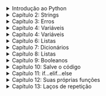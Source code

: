 <details>
<summary> Introdução ao Python </summary>

## Introdução ao Python

Parte deste capítulo é baseado nos Tutoriais de Geek Girls Carrots (https://github.com/ggcarrots/django-carrots).

## Capítulo 1: Interpretador Python

Para começar a brincar com Python, precisamos abrir uma linha de comando no seu computador. Você já deve saber como fazer isso - você aprendeu isso no capítulo anterior. Assim que estiver pronto(a), siga as instruções abaixo.

### Interpretador Python

Abra o Python no terminal digitando `python3` e pressione Enter.

```shell
$ python3
Python 3.6.5 (...)
Type "copyright", "credits" or "license" for more information.
>>>
```

### Seu primeiro comando Python!

Depois de executar o comando Python, o prompt mudou para `>>>`. Isso significa que agora podemos digitar comandos em Python. Você não precisa digitar `>>>` - o Python fará isso por você. Se você deseja sair do console do Python, basta digitar `exit()` ou usar o atalho Ctrl + D no Mac/Linux. Agora, vamos explorar o interpretador Python.

Digite uma operação matemática simples, como `2 + 3`, e pressione Enter.

```python
>>> 2 + 3
5
```

> Incrível! A resposta é exibida imediatamente. O Python é capaz de realizar cálculos matemáticos. Experimente outras operações, como `4 * 5`, `5 - 1` e `40 / 2`. Divirta-se com isso por um tempo e depois continue.

</details>

<details>
<summary> Capítulo 2: Strings </summary>

## Capítulo 2: Strings

Vamos trabalhar com strings, que são sequências de caracteres processadas pelo computador.

### Criando strings

Digite seu primeiro nome entre aspas para criar uma string.

```python
>>> "Olá"
'Olá'
```

Parabéns! Você criou sua primeira string. As strings são delimitadas por aspas duplas ("") ou simples (''), e indicam ao Python que o conteúdo entre as aspas é uma string.

### Manipulando strings

As strings podem ser concatenadas usando o operador `+`.

```python
>>> "Oi " + "Olá"
'Oi Olá'
```

Você também pode multiplicar strings por um número.

```python
>>> "Olá" * 3
'OláOláOlá'
```

Para incluir um apóstrofo dentro de uma string, você pode usar aspas duplas ou escapar o apóstrofo com uma barra invertida (\).

```python
>>> "Foi a gota d'água"
'Foi a gota d'água'

>>> 'Foi a gota d\'água'
'Foi a gota d'água'
```

### Funções de string

Existem várias funções disponíveis para manipular strings. Por exemplo, a função `upper()` converte uma string em letras maiúsculas.

```python
>>> "Olá".upper()
'OLÁ'
```

A função `len()` retorna o comprimento de uma string.

```python
>>> len("Olá")
3
```

Observe que algumas vezes você chama funções com um ponto no final da string, como `"Olá".upper()`, enquanto outras vezes você coloca a string entre parênteses antes de chamar a função, como `len("Olá")`. Isso ocorre porque algumas funções são métodos de

 objetos específicos, como `upper()`, que só pode ser usada em strings. Em outros casos, as funções podem ser aplicadas a diferentes tipos de objetos, como `len()`, que pode ser usada em várias situações. Agora que você aprendeu o básico sobre strings, vamos recapitular:

</details>

<details>
<summary> Capítulo 3: Erros </summary>

## Capítulo 3: Erros

Vamos explorar erros em Python e como lidar com eles.

### Lidando com erros

Vamos tentar encontrar o tamanho de um número usando a função `len()`, da mesma forma que fizemos com uma string. Digite `len(304023)` e pressione Enter.

```python
>>> len(304023)
Traceback (most recent call last):
  File "<stdin>", line 1, in <module>
TypeError: object of type 'int' has no len()
```

Obtemos nosso primeiro erro! O erro indica que objetos do tipo 'int' (números inteiros) não possuem um comprimento. O que podemos fazer agora? Podemos converter o número em uma string usando a função `str()`.

```python
>>> len(str(304023))
6
```

Funcionou! Ao usar a função `str()`, convertemos o número em uma string antes de chamar a função `len()`.

### Importante

Lembre-se de que é possível converter números em texto, mas nem sempre é possível converter texto em números. Por exemplo, `int('hello')` não faz sentido, pois a string "hello" não representa um número. No entanto, é possível converter a string '300' em um número inteiro usando `int('300')`.

Agora que você aprendeu sobre erros em Python, vamos continuar com mais um tópico importante:

</details>

<details>
<summary> Capítulo 4: Variáveis </summary>

## Capítulo 4: Variáveis

As variáveis são usadas para armazenar dados e dar-lhes um nome significativo. Elas são úteis para tornar o código mais legível e evitar a necessidade de lembrar constantemente o que as coisas significam.

### Criando variáveis

Vamos criar uma variável chamada `nome`.

```python
>>> nome = "Olá"
```

Ótimo! Agora você possui uma variável chamada `nome` com o valor "Olá". Para verificar o conteúdo da variável, basta digitar o nome da variável.

```python
>>> nome
'Olá'
```

Você também pode alterar o valor da variável atribuindo um novo valor a ela.

```python
>>> nome = "Sonja"
>>> nome
'Sonja'
```

As variáveis podem ser usadas em funções também. Por exemplo, podemos obter o comprimento do nome usando a função `len()`.

```python
>>> len(nome)
5
```

As variáveis podem armazenar não apenas strings, mas também números. Experimente atribuir valores numéricos às variáveis e realizar operações com elas.

```python
>>> a = 4
>>> b = 6
>>> a * b
24
```

Caso você digite o nome de uma variável incorretamente, você receberá um erro de "NameError". Verifique se digitou corretamente o nome da variável.

Agora que você aprendeu sobre variáveis, strings, erros e outras noções básicas de Python, você está pronto(a) para avançar para os próximos capítulos. Divirta-se explorando e praticando mais conceitos de programação em Python!
</details>

<details>
<summary> Capítulo 4: Variáveis </summary>

## Capítulo 5: A função print

A função `print` é utilizada para exibir informações na saída do programa. Ela permite mostrar o conteúdo de variáveis, mensagens personalizadas e outros dados. Vamos ver como utilizá-la.

**Tente isso:**

```python
>>> nome = 'Maria'
>>> nome
'Maria'
>>> print(nome)
Maria
```

Quando você digita apenas `nome`, o interpretador Python exibe a representação em forma de string da variável `nome`, que são as letras M-a-r-i-a, entre aspas simples. Porém, quando você usa `print(nome)`, o Python imprime o conteúdo da variável na tela, sem as aspas, o que resulta em uma exibição mais pura.

A função `print()` também é útil quando desejamos exibir algo dentro de funções ou quando queremos mostrar informações em várias linhas.

</details>

<details>
<summary> Capítulo 6: Listas </summary>

## Capítulo 6: Listas

Além de strings e números inteiros, o Python oferece outros tipos de objetos. Um deles é a lista. As listas são estruturas de dados que permitem armazenar coleções de itens de forma ordenada. Vamos aprender como criar e manipular listas em Python.

**Criando uma lista:**

```python
>>> lista_vazia = []
>>> lista_vazia
[]
```

Acabamos de criar uma lista vazia. Não é muito empolgante, não é mesmo? Vamos criar uma lista dos números da loteria. Para evitar repetir o código o tempo todo, vamos armazenar essa lista em uma variável.

```python
>>> numeros_loteria = [3, 42, 12, 19, 30, 59]
```

Pronto! Agora temos uma lista com números da loteria. O que podemos fazer com ela? Vamos verificar quantos números há nessa lista. Você sabe qual função deve usar para isso. Acho que já aprendemos sobre ela!

```python
>>> len(numeros_loteria)
6
```

Sim! A função `len()` retorna o número de objetos em uma lista. É muito útil, não acha? Vamos organizar essa lista em ordem crescente.

```python
>>> numeros_loteria.sort()
```

Isso não retorna nada, apenas altera a ordem dos números na lista. Vamos imprimir a lista novamente e ver o que acontece.

```python
>>> print(numeros_loteria)
[3, 12, 19, 30, 42, 59]
```

Como você pode ver, os números na nossa lista estão agora em ordem crescente, do menor para o maior. Parabéns! E se quisermos inverter essa ordem? Vamos fazer isso!

```python
>>> numeros_loteria.reverse()
>>> print(numeros_loteria)
[59, 42, 30, 19, 12, 3]
```

Fácil, não é mesmo? Se quisermos adicionar algo à nossa lista, podemos fazer isso usando o método `append()`.

```python
>>> numeros_loteria.append(199)
>>> print(numeros_loteria)
[59, 42, 30, 19, 12, 3, 199]
```

Se quisermos mostrar apenas o primeiro número da lista, podemos usar índices. Um índice é um número que indica a posição de um item na lista. No Python, a contagem começa em 0, então o primeiro

 objeto tem índice 0, o segundo tem índice 1 e assim por diante. Experimente:

```python
>>> print(numeros_loteria[0])
59
>>> print(numeros_loteria[1])
42
```

Como você pode ver, podemos acessar diferentes objetos em nossa lista usando o nome da lista seguido pelo índice do objeto entre colchetes.

Por diversão extra, experimente outros índices, como 6, 7, 1000, -1, -6 ou -1000. Veja se consegue prever o resultado antes de executar o comando. Os resultados fazem sentido?

Você pode encontrar uma lista de todos os métodos disponíveis para listas na documentação do Python: [https://docs.python.org/3/tutorial/datastructures.html](https://docs.python.org/3/tutorial/datastructures.html)

</details>

<details>
<summary> Capítulo 7: Dicionários </summary>

## Capítulo 7: Dicionários

Um dicionário é semelhante a uma lista, mas em vez de acessar os valores através de um índice, você pode acessá-los por meio de uma chave. Uma chave pode ser uma string ou um número. Vamos aprender como criar e usar dicionários em Python.

**Criando um dicionário vazio:**

```python
>>> dicionario_vazio = {}
>>> dicionario_vazio
{}
```

Acabamos de criar um dicionário vazio. Uau!

Agora, vamos criar um dicionário com algumas informações pessoais (fique à vontade para substituir com suas próprias informações).

```python
>>> participante = {'nome': 'Ola', 'pais': 'Polonia', 'numeros_favoritos': [7, 42, 92]}
```

Com esse comando, criamos uma variável chamada `participante` que contém três pares de chave-valor:

- A chave `'nome'` aponta para o valor `'Ola'` (uma string).
- A chave `'pais'` aponta para o valor `'Polonia'` (outra string).
- A chave `'numeros_favoritos'` aponta para o valor `[7, 42, 92]` (uma lista com três números).

Podemos verificar o conteúdo de chaves individuais usando o comando:

```python
>>> print(participante['nome'])
Ola
```

Como você pode ver, é semelhante a acessar elementos em uma lista. No entanto, em vez de lembrar o índice, usamos o nome da chave.

O que acontece se pedirmos ao Python o valor de uma chave que não existe? Você consegue adivinhar? Vamos tentar e descobrir!

```python
>>> participante['idade']
Traceback (most recent call last):
  File "<stdin>", line 1, in <module>
KeyError: 'idade'
```

Olha só, outro erro! Desta vez é um `KeyError`. O Python é muito prestativo e nos informa que a chave `'idade'` não existe nesse dicionário.

Quando devemos usar uma lista e quando devemos usar um dicionário? Bem, é um bom ponto para refletir. Pense em uma solução antes de ver a resposta na próxima linha.

- Se precisamos de uma sequência ordenada de itens, usamos uma lista.
- Se precisamos associar valores a chaves e queremos pesquisar esses valores de forma eficiente (por meio das chaves), usamos um dicionário.

Assim como

 as listas, os dicionários são mutáveis, o que significa que podemos modificá-los depois de criados. Podemos adicionar novos pares de chave-valor ao dicionário após sua criação. Por exemplo:

```python
>>> participante['linguagem_favorita'] = 'Python'
```

Assim como com as listas, podemos usar a função `len()` para obter o número de pares chave-valor no dicionário. Vamos experimentar:

```python
>>> len(participante)
4
```

Espero que tudo esteja fazendo sentido até agora. :)

Pronto para mais diversão com dicionários? Continue lendo para descobrir coisas incríveis!

Podemos usar o método `pop()` para excluir um item do dicionário. Por exemplo, se quisermos excluir a entrada correspondente à chave `'numeros_favoritos'`, podemos usar o seguinte comando:

```python
>>> participante.pop('numeros_favoritos')
>>> participante
{'pais': 'Polonia', 'linguagem_favorita': 'Python', 'nome': 'Ola'}
```

Como você pode ver no resultado, o par chave-valor correspondente à chave `'numeros_favoritos'` foi removido.

Além disso, podemos alterar o valor associado a uma chave já existente no dicionário. Experimente:

```python
>>> participante['pais'] = 'Alemanha'
>>> participante
{'pais': 'Alemanha', 'linguagem_favorita': 'Python', 'nome': 'Ola'}
```

Como você pode ver, o valor da chave `'pais'` foi alterado de `'Polonia'` para `'Alemanha'`. Emocionante, não é?

Uau! Você acabou de aprender mais uma coisa incrível.

**Resumo até agora**

Incrível! Agora você sabe muito sobre programação. Nesta última parte, você aprendeu sobre:

- Erros: agora você sabe como ler e entender erros que aparecem quando o Python não entende um comando que você digitou.
- Variáveis: nomes para objetos que facilitam a programação e tornam o código mais legível.
- Listas: coleções de objetos armazenados em uma ordem específica.
- Dicionários: objetos armazenados como pares chave-valor.

Está empolgado para o próximo passo? :)

</details>

<details>
<summary> Capítulo 8: Listas </summary>

## Capítulo 8: Fazendo comparações

Grande parte da programação consiste em comparar coisas. O que é mais fácil de comparar? Números, é claro. Vamos ver como isso funciona:

```python
>>> 5 > 2
True
>>> 3 < 1
False
>>> 5 > 2 * 2
True
>>> 1 == 1
True
>>> 5 != 2
True
```

Demos ao Python alguns números para comparar. Legal, hein?

Você está se perguntando por que colocamos dois sinais de igual `==` lado a lado para comparar se os números são iguais? Nós usamos um único `=` para atribuir valores a variáveis.

Você sempre, sempre precisa colocar dois `==` se quiser verificar se as coisas são iguais. Também é possível afirmar que as coisas são diferentes entre si. Para isso, usamos o símbolo `!=`, conforme mostrado no exemplo acima.

Dê ao Python mais duas tarefas:

```python
>>> 6 >= 12 / 2
True
>>> 3 <= 2
False
```

`>` e `<` são fáceis, mas o que `>=` e `<=` significam?

Leia eles da seguinte forma:
- `x > y` significa: x é maior que y
- `x < y` significa: x é menor que y
- `x <= y` significa: x é menor ou igual a y
- `x >= y` significa: x é maior ou igual a y

Fantástico! Vamos brincar mais um pouco? Tente isto:

```python
>>> 6 > 2 and 2 < 3
True
>>> 3 > 2 and 2 < 1
False
>>> 3 > 2 or 2 < 1
True
```

Você pode dar ao Python quantos números para comparar quanto você quiser, e ele vai te dar uma resposta! Espertinho, certo?

- `and`: se você usar o operador `and`, ambas as comparações terão que ser verdadeiras para que todo o comando seja verdadeiro.
- `or`: se você usar o operador `or`, apenas uma das comparações precisa ser verdadeira para que o comando todo seja verdadeiro.

Já ouviu a expressão "comparar maçãs com laranjas"? Vamos tentar o equivalente em Python:

```python
>>> 1 > 'django'
Traceback (most recent call last):
  File "<stdin>", line 1, in <module>
TypeError: unorderable types: int() > str()
```

Aqui vemos que assim como na expressão, Python não é capaz de comparar um número (`int`) e uma string (`str`). Em vez disso, ele mostrou um `TypeError` e nos disse que os dois tipos não podem ser comparados juntos.

Mas como o Python entende verdadeiro e falso? Vamos para a próxima parte! :)

</details>

<details>
<summary> Capítulo 9: Booleanos </summary>

## Capítulo 9: Booleanos

Acidentalmente, você aprendeu sobre um novo tipo de objeto em Python. É chamado de booleano -- e provavelmente o tipo mais fácil que existe.

Existem apenas dois objetos booleanos:

- `True` (verdadeiro)
- `False` (falso)

Mas para o Python entender isso, você precisa sempre escrever `True` (primeira letra maiúscula, com o resto das letras em min

úsculo). `true`, `TRUE`, `tRUE` não vai funcionar -- só `True` é correto. (O mesmo se aplica ao `False`, claro.)

Booleanos podem ser variáveis também! Veja:

```python
>>> a = True
>>> a
True
```

Você também pode fazer desse jeito:

```python
>>> a = 2 > 5
>>> a
False
```

Pratique e divirta-se com os valores booleanos, tentando executar os seguintes comandos:

```python
True and True
False and True
True or 1 == 1
1 != 2
```

Parabéns! Booleanos são um dos recursos mais interessantes na programação, e você acabou de aprender como usá-los!

</details>

<details>
<summary> Capítulo 10: Salve o código </summary>

## Capítulo 10: Salve o código

Até agora nós escrevemos todo nosso código em um interpretador Python, que nos limita a uma linha de código em um momento. Programas normais são salvos em arquivos e executados pelo nosso interpretador de linguagem de programação ou compilador.

Até agora só executamos nossos programas de uma linha de cada vez no interpretador Python. Nós vamos precisar de mais de uma linha de código para as próximas tarefas, então precisaremos rapidamente:

1. Sair do interpretador Python
2. Abrir o editor de código
3. Salvar algum código em um novo arquivo Python
4. Executá-lo!

Para sair do interpretador Python que estamos usando, simplesmente digite a função `exit()`:

```python
>>> exit()
$
```

Isso vai colocá-la(o) no prompt de comando.

Agora vá até a pasta de exercícios e clique no arquivo `python_intro.py` e salvá-lo. Podemos nomear o arquivo de tudo o que quisermos, o importante aqui é ter certeza que o arquivo termina com `.py`, isto diz ao nosso computador que é um arquivo executável de Python e Python pode executá-lo.

Agora você pode escrever seu programa:

```python
print('Olá, AfroPython!')
```

Nota: Você deve observar que uma das coisas mais legais sobre editores de código: cores! No console do Python, tudo era da mesma cor, mas agora você deve ver que a função de `print` é uma cor diferente da sequência de caracteres no seu interior. Isso é chamado de "realce de sintaxe", e é uma ajuda muito útil quando está programando. Perceba a cor das coisas e você vai obter uma dica para quando você esquecer de fechar uma sequência de caracteres, ou fazer um erro de digitação em um nome de palavra-chave (como `def` em uma função, que veremos abaixo). Esta é uma das razões pelas quais nós usamos um editor de código :)

Obviamente, você é um(a) desenvolvedor(a) Python bastante experiente agora, então sinta-se livre para escrever um código que você aprendeu hoje.

Não esqueça de salvar as modificações no seu arquivo (Save File, ou utilize o atalho Ctrl + S). Com o arquivo salvo, é hora de executá-lo! Usando as habilidades que você aprendeu na seção de linha de comando, use o terminal para chegar na pasta em que seu arquivo foi salvo.

Se você ficar preso(a), peça ajuda.

Em seguida, use o Python para executar o código no

 arquivo assim:

```
$ python3 python_intro.py
Olá, AfroPython!
```

Tudo bem! Você acabou de executar seu primeiro programa em Python que foi salvo em um arquivo.

Se sente bem?

Vamos descobrir mais coisas que podemos fazer com Python então! :D

</details>

<details>
<summary>Capítulo 11: if...elif...else</summary>

## Capítulo 11: if...elif...else

Muitas coisas no código só podem ser executadas se determinadas condições forem atendidas. É por isso que o Python tem algo chamado declaração `if`.

Substitua o código no arquivo `python_intro.py` por isto:

```python
if 3 > 2:
    print('Isso funciona!')
```

Se você salvar e executar este código, verá a seguinte saída:

```
$ python3 python_intro.py
Isso funciona!
```

O Python espera que forneçamos mais instruções que serão executadas caso a condição `3 > 2` seja verdadeira (ou `True`). Vamos tentar fazer o Python imprimir "Isso funciona!".

Você percebeu que indentamos a próxima linha com 4 espaços? Precisamos fazer isso para que o Python saiba qual código será executado se o resultado for `True`. Você pode usar 1 espaço, mas a convenção é usar 4 espaços para manter as coisas organizadas.

Agora, vamos adicionar uma condição `else` para tratar o caso em que a condição não é verdadeira. Substitua o código no arquivo `python_intro.py` por isto:

```python
if 5 > 2:
    print('5 é realmente maior que 2')
else:
    print('5 não é maior que 2')
```

Ao executar o código, você verá a seguinte saída:

```
$ python3 python_intro.py
5 é realmente maior que 2
```

Se o número 2 fosse maior do que 5, o segundo comando seria executado.

Agora, vamos adicionar uma condição `elif` para tratar mais casos. Substitua o código no arquivo `python_intro.py` por isto:

```python
nome = 'Sonja'
if nome == 'Ola':
    print('Oi Ola!')
elif nome == 'Sonja':
    print('Oi Sonja!')
else:
    print('Oi anônimo!')
```

Ao executar o código, você verá a seguinte saída:

```
$ python3 python_intro.py
Oi Sonja!
```

O Python comparou o valor da variável `nome` e caiu na condição do `elif` onde compara `nome == 'Sonja'`, assim imprimindo "Oi Sonja!".

Resumindo, nos últimos exemplos você aprendeu:

- Comparar coisas: em Python, você pode comparar as coisas usando os operadores `>`, `>=`, `==`, `<=`, `<` e os operadores lógicos `and` e `or`.
- Booleanos: um tipo de objeto que tem apenas dois valores: `True` ou `False`.
- Salvando arquivos: armazenando código em arquivos para poder executar programas maiores.
- `if...elif...else`: instruções que permitem executar código somente se determinadas condições forem atendidas.

Parabéns! Agora vamos para a próxima parte.

</details>

<details>
<summary>Capítulo 12: Suas próprias funções</summary>

## Capítulo 12: Suas próprias funções

Se lembra das funções como `len()` que você pode executar no Python? Bem, boas notícias, agora você vai aprender a escrever suas próprias funções!

Uma função é uma sequência de instruções que o Python deve executar. Cada função em Python começa com a palavra

-chave `def`, seguida por um nome para a função e, opcionalmente, uma lista de parâmetros.

Vamos começar com uma função simples. Substitua o código no arquivo `python_intro.py` por isto:

```python
def oi():
    print('Olá!')
    print('Como vai você?')

oi()
```

Aqui está nossa primeira função! 

Você pode se perguntar por que escrevemos o nome da função na parte inferior do arquivo. Isso ocorre porque o Python lê o arquivo e executa de cima para baixo. Portanto, para usar nossa função, precisamos chamá-la na parte inferior.

Ao executar o código, você verá a seguinte saída:

```
Olá!
Como vai você?
```

Vamos criar uma função com parâmetros. Usaremos o exemplo anterior - uma função que diz "oi" para quem a executa - com um parâmetro `nome`. Substitua o código no arquivo `python_intro.py` por isto:

```python
def oi(nome):
    if nome == 'Ola':
        print('Oi Ola!')
    elif nome == 'Sonja':
        print('Oi Sonja!')
    else:
        print('Oi anônimo!')

oi("Ola")
```

Ao executar o código, você verá a seguinte saída:

```
Oi Ola!
```

Se mudarmos o nome, a função será executada de acordo com o novo nome. Substitua o código no arquivo `python_intro.py` por isto:

```python
oi("Sonja")
```

Ao executar o código, você verá a seguinte saída:

```
Oi Sonja!
```

Se você escrever outro nome que não seja "Ola" ou "Sonja", a função imprimirá "Oi anônimo!".

Dessa forma, você não precisa se repetir a cada vez que quiser mudar o nome da pessoa que a função cumprimenta. E é exatamente por isso que precisamos de funções - você não quer repetir seu código!

Parabéns! Agora você sabe como criar suas próprias funções :)

</details>

<details>
<summary>Capítulo 13: Laços de repetição</summary>

## Capítulo 13: Laços de repetição

Chegamos à última parte. Foi rápido, não foi? :)

Como mencionamos, as pessoas que programam são preguiçosas e não gostam de repetir as mesmas coisas. Programação é sobre automatizar coisas, então não queremos cumprimentar cada pessoa pelo seu nome manualmente, certo? É aí que os laços entram em jogo.

Vamos criar uma lista de garotas:

```python
garotas = ['Rachel', 'Monica', 'Phoebe', 'Ola', 'You']
```

Agora, queremos cumprimentar todas elas pelos seus nomes. Temos a função `oi` para fazer isso, então vamos usá-la em um loop:

```python
for nome in garotas:
    oi(nome)
    print('Próxima!')
```

Aqui está o código completo que será salvo no arquivo `python_intro.py`:

```python
def oi(nome):
    print('Oi ' + nome + '!')

garotas = ['Rachel', 'Monica', 'Phoebe', 'Ola', 'You']
for nome in garotas:
    oi(nome)
    print('Próxima!')
```

Ao executar o código, você verá a seguinte saída:

```
Oi Rachel!
Próxima!
Oi Monica!


Próxima!
Oi Phoebe!
Próxima!
Oi Ola!
Próxima!
Oi You!
Próxima!
```

Como você pode ver, tudo o que você colocar dentro do loop `for` será repetido para cada elemento da lista `garotas`.

Você também pode usar o `for` com números usando a função `range`:

```python
for i in range(1, 6):
    print(i)
```

Isso imprimirá:

```
1
2
3
4
5
```

`range` é uma função que cria uma lista de números que seguem um após o outro (esses números são fornecidos por você como parâmetros).

Observe que o segundo número não está incluído na lista. No exemplo `range(1, 6)`, conta-se de 1 a 5, mas o 6 não é incluído.

Resumo
----------
Parabéns! Você concluiu este capítulo!

Agora você sabe como usar instruções condicionais (`if`, `elif`, `else`) para executar código com base em condições, como criar suas próprias funções e como usar loops de repetição (`for`) para automatizar tarefas.

Dê uma pausa, faça um alongamento, dê uma volta ou descanse os olhos antes de prosseguir para o próximo capítulo. Você está indo muito bem! :)